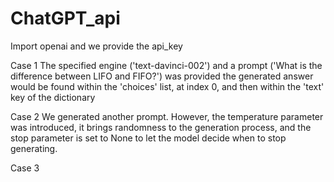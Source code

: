 # ChatGPT_api

Import openai and we provide the api_key

Case 1
The specified engine ('text-davinci-002') and a prompt ('What is the difference between LIFO and FIFO?') was provided
the generated answer would be found within the 'choices' list, at index 0, and then within the 'text' key of the dictionary

Case 2
We generated another prompt. However, the temperature parameter was introduced, it brings randomness to the generation process, and the stop parameter is set to None to let the model decide when to stop generating.

Case 3
